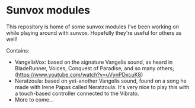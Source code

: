 # Sunvox modules

This repository is home of some sunvox modules I've been working on while playing around with sunvox. Hopefully they're useful for others as well!

Contains:
- VangelisVox: based on the signature Vangelis sound, as heard in BladeRunner, Voices, Conquest of Paradise, and so many others; (https://www.youtube.com/watch?v=uVynPDxcuK8)
- Neratzoula: based on yet-another Vangelis sound, found on a song he made with Irene Papas called Neratzoula. It's very nice to play this with a touch-based controller connected to the Vibrato.
- More to come...
